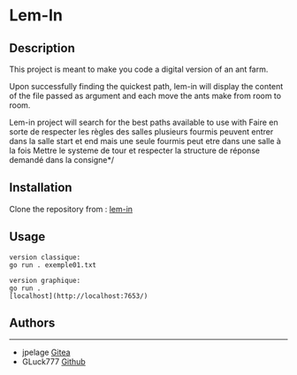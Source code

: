 # Lem-In

## Description
This project is meant to make you code a digital version of an ant farm.

Upon successfully finding the quickest path, lem-in will display the content of the file passed as argument and each move the ants make from room to room.

Lem-in project will search for the best paths available to use with 
	Faire en sorte de respecter les règles des salles plusieurs fourmis peuvent entrer dans la salle start et
	end mais une seule fourmis peut etre dans une salle à la fois
	Mettre le systeme de tour et respecter la structure de réponse demandé dans la consigne*/

## Installation
Clone the repository from : [lem-in](https://github.com/GLuck777/le-min/)

## Usage

```
version classique:
go run . exemple01.txt

version graphique:
go run .
[localhost](http://localhost:7653/)
```

## Authors
_______
+ jpelage  [Gitea](https://zone01normandie.org/git/jpelage)
+ GLuck777 [Github](https://github.com/GLuck777/)
